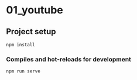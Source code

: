 # 01_youtube

## Project setup
```
npm install
```

### Compiles and hot-reloads for development
```
npm run serve
```
